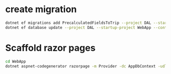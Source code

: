 # create migration
~~~bash
dotnet ef migrations add PrecalculatedFieldsToTrip --project DAL --startup-project WebApp --context AppDbContext
dotnet ef database update --project DAL --startup-project WebApp --context AppDbContext
~~~

# Scaffold razor pages
~~~bash
cd WebApp
dotnet aspnet-codegenerator razorpage -m Provider -dc AppDbContext -udl -outDir Pages/Providers –referenceScriptLibraries
~~~